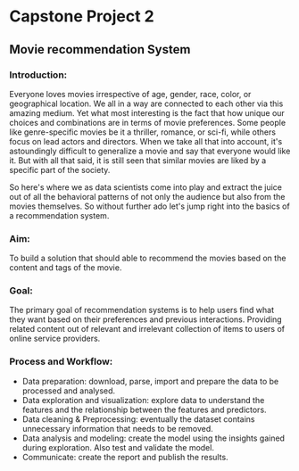 # Capstone Project 2
## Movie recommendation System

### Introduction:
Everyone loves movies irrespective of age, gender, race, color, or geographical location. We all in a way are connected to each other via this amazing medium. Yet what most interesting is the fact that how unique our choices and combinations are in terms of movie preferences. Some people like genre-specific movies be it a thriller, romance, or sci-fi, while others focus on lead actors and directors. When we take all that into account, it's astoundingly difficult to generalize a movie and say that everyone would like it. But with all that said, it is still seen that similar movies are liked by a specific part of the society.

So here's where we as data scientists come into play and extract the juice out of all the behavioral patterns of not only the audience but also from the movies themselves. So without further ado let's jump right into the basics of a recommendation system.

### Aim:
To build a solution that should able to recommend the movies based on the content and tags of the movie.

### Goal:
The primary goal of recommendation systems is to help users find what they want based on their preferences and previous interactions.
Providing related content out of relevant and irrelevant collection of items to users of online service providers.

### Process and Workflow:
- Data preparation: download, parse, import and prepare the data to be processed and analysed.
- Data exploration and visualization: explore data to understand the features and the relationship between the features and predictors.
- Data cleaning & Preprocessing: eventually the dataset contains unnecessary information that needs to be removed.
- Data analysis and modeling: create the model using the insights gained during exploration. Also test and validate the model.
- Communicate: create the report and publish the results.
